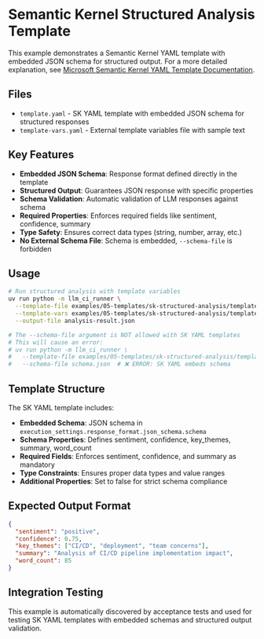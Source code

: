 # Semantic Kernel Structured Analysis Template

This example demonstrates a Semantic Kernel YAML template with embedded JSON schema for structured output. For a more detailed explanation, see [Microsoft Semantic Kernel YAML Template Documentation](https://learn.microsoft.com/en-us/semantic-kernel/concepts/prompts/yaml-schema#sample-yaml-prompt).

## Files

- `template.yaml` - SK YAML template with embedded JSON schema for structured responses
- `template-vars.yaml` - External template variables file with sample text

## Key Features

- **Embedded JSON Schema**: Response format defined directly in the template
- **Structured Output**: Guarantees JSON response with specific properties
- **Schema Validation**: Automatic validation of LLM responses against schema
- **Required Properties**: Enforces required fields like sentiment, confidence, summary
- **Type Safety**: Ensures correct data types (string, number, array, etc.)
- **No External Schema File**: Schema is embedded, `--schema-file` is forbidden

## Usage

```bash
# Run structured analysis with template variables
uv run python -m llm_ci_runner \
  --template-file examples/05-templates/sk-structured-analysis/template.yaml \
  --template-vars examples/05-templates/sk-structured-analysis/template-vars.yaml \
  --output-file analysis-result.json

# The --schema-file argument is NOT allowed with SK YAML templates
# This will cause an error:
# uv run python -m llm_ci_runner \
#   --template-file examples/05-templates/sk-structured-analysis/template.yaml \
#   --schema-file schema.json  # ❌ ERROR: SK YAML embeds schema
```

## Template Structure

The SK YAML template includes:
- **Embedded Schema**: JSON schema in `execution_settings.response_format.json_schema.schema`
- **Schema Properties**: Defines sentiment, confidence, key_themes, summary, word_count
- **Required Fields**: Enforces sentiment, confidence, and summary as mandatory
- **Type Constraints**: Ensures proper data types and value ranges
- **Additional Properties**: Set to false for strict schema compliance

## Expected Output Format

```json
{
  "sentiment": "positive",
  "confidence": 0.75,
  "key_themes": ["CI/CD", "deployment", "team concerns"],
  "summary": "Analysis of CI/CD pipeline implementation impact",
  "word_count": 85
}
```

## Integration Testing

This example is automatically discovered by acceptance tests and used for testing SK YAML templates with embedded schemas and structured output validation.
